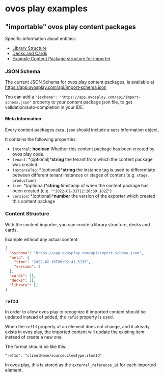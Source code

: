 # ovos play examples

## "importable" ovos play content packages 

Specific information about entities:

- [Library Structure](Library.md)
- [Decks and Cards](Decks-and-Cards.md)
- [Example Content Package structure for importer](content-package.json)

### JSON Schema

The current JSON Schema for ovos play content packages,
is available at https://app.ovosplay.com/api/import-schema.json

You can add a `"$schema": "https://app.ovosplay.com/api/import-schema.json"` property to your content package json file,
to get validation/auto-completion in your IDE.

#### Meta Information

Every content packages `data.json` should include a `meta` information object.

It contains the following properties:

- `internal`: **boolean** Whether this content package has been created by ovos play code.
- `tenant`: *(optional)***string** the tenant from which the content package was created
- `instanceTag`: *(optional)***string** the instance tag is used to differentiate between different tenant instances or stages of content (e.g. `stage`, `production`)
- `time`: *(optional)***string** timstamp of when the content package has been created (e.g. `""2022-01-31T11:28:39.182Z"`)
- `version`: *(optional)***number** the version of the exporter which created this content package

### Content Structure

With the content importer, you can create a library structure,
decks and cards.

Example without any actual content: 

```json
{
  "$schema": "https://app.ovosplay.com/api/import-schema.json",
  "meta": {
    "time": "2022-02-16T09:02:41.513Z",
    "version": 3
  },
  "cards": [],
  "decks": [],
  "library": []
}
```

### `refId`

In order to allow ovos play to recognize if imported content should be updated instead of added, the `refId` property is used.

When the `refId` property of an element does not change, and it already exists in ovos play, the imported content will update the existing item instead of create a new one.

The format should be like this:

`"refId": "clientName/source:itemType:itemId"`

In ovos play, this is stored as the `external_reference_id` for each imported element.
